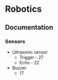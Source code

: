 # Robotics

## Documentation

### Sensors

- Ultrasonic sensor
  - Trigger - 27
  - Echo - 22
- Buzzer
  - 17
